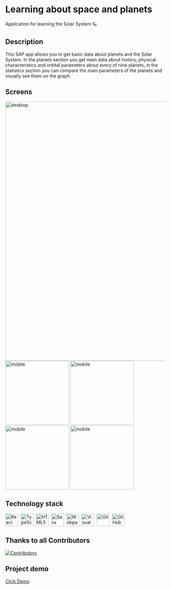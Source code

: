 # Learning about space and planets

Application for learning the Solar System 🪐

## Description
<p>This SAP app allows you to get basic data about planets and the Solar System. In the planets section you get main data about history, physical characteristics and orbital parameters about every of nine planets, in the statistics section you can compare the main parameters of the planets and visually see them on the graph.</p>

## Screens
<img width="812.5" alt="desktop" src="https://user-images.githubusercontent.com/76097160/235442675-0d7541c9-d225-4611-b296-a87ee9879dd2.png"> <img width="200" alt="mobile" src="https://user-images.githubusercontent.com/76097160/235443730-fbcd7f23-6c3d-4b90-836d-2d758a461697.png"> <img width="200" alt="mobile" src="https://user-images.githubusercontent.com/76097160/235443168-35ae1d38-d06c-4e07-b5e5-5cdff26e0eb9.png"> <img width="200" alt="mobile" src="https://user-images.githubusercontent.com/76097160/235443814-19a06a78-7f4b-477b-8580-1a06cb9d4758.png"> <img width="200" alt="mobile" src="https://user-images.githubusercontent.com/76097160/235443939-bdf3de63-f8dd-4cdb-baa3-4c5f2da9bf10.png">

## Technology stack 
<p align="left">
<img alt="React" width="40" height="40" src="https://cdn.jsdelivr.net/gh/devicons/devicon/icons/react/react-original.svg" />&nbsp;
<img alt="TypeScript" width="40" height="40" src="https://cdn.jsdelivr.net/gh/devicons/devicon/icons/typescript/typescript-original.svg" />&nbsp;
<img alt="HTML5" width="40" height="40" src="https://cdn.jsdelivr.net/gh/devicons/devicon/icons/html5/html5-original.svg" />&nbsp;
<img alt="Sass" width="40" height="40" src="https://cdn.jsdelivr.net/gh/devicons/devicon/icons/sass/sass-original.svg" />&nbsp;
<img alt="Webpack" width="40" height="40" src="https://user-images.githubusercontent.com/76097160/234940984-f6693af2-7f08-4c8a-a356-1c77aa0bb081.png" />&nbsp;
<img alt="Visual Studio Code" width="40" height="40" src="https://cdn.jsdelivr.net/gh/devicons/devicon/icons/vscode/vscode-original.svg" />&nbsp;
<img alt="Git" width="40" height="40" src="https://cdn.jsdelivr.net/gh/devicons/devicon/icons/git/git-original.svg" />&nbsp;
<img alt="GitHub" width="40" height="40" src="https://user-images.githubusercontent.com/3369400/139447912-e0f43f33-6d9f-45f8-be46-2df5bbc91289.png" />&nbsp;
</p>

## Thanks to all Contributors
[![Contributors](https://contrib.rocks/image?repo=AleksandraBakhcheva/solar-system_app)](https://github.com/AleksandraBakhcheva/solar-system_app/graphs/contributors)

## Project demo
<a target="_blank" href="https://aleksandrabakhcheva.github.io/solar-system_app/">Click Demo</a>
